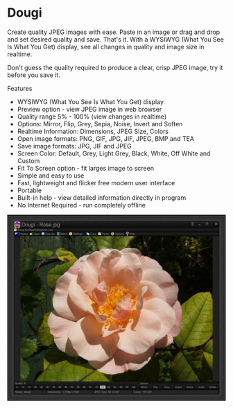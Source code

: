 # Dougi
Create quality JPEG images with ease.  Paste in an image or drag and drop and set desired quality and save.  That's it.  With a WYSIWYG (What You See Is What You Get) display, see all changes in quality and image size in realtime.

Don't guess the quality required to produce a clear, crisp JPEG image, try it before you save it.

Features
* WYSIWYG (What You See Is What You Get) display
* Preview option - view JPEG image in web browser
* Quality range 5% - 100%  (view changes in realtime)
* Options: Mirror, Flip, Grey, Sepia, Noise, Invert and Soften
* Realtime Information: Dimensions, JPEG Size, Colors
* Open image formats: PNG, GIF, JPG, JIF, JPEG, BMP and TEA
* Save image formats: JPG, JIF and JPEG
* Screen Color: Default, Grey, Light Grey, Black, White, Off White and Custom
* Fit To Screen option - fit larges image to screen
* Simple and easy to use
* Fast, lightweight and flicker free modern user interface
* Portable
* Built-in help - view detailed information directly in program
* No Internet Required - run completely offline

![Dougi Screen Shot](dougi-screenshot.jpg?raw=true)
